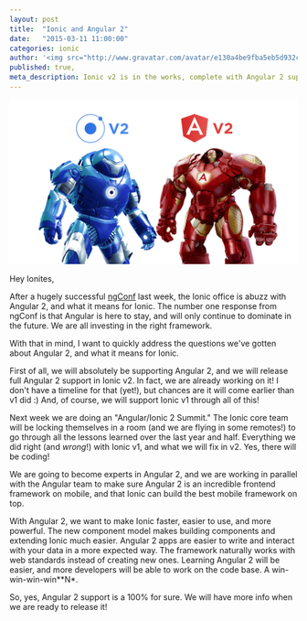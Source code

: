 ```yaml
---
layout: post
title:  "Ionic and Angular 2"
date:   "2015-03-11 11:00:00"
categories: ionic
author: '<img src="http://www.gravatar.com/avatar/e130a4be9fba5eb5d932c813fbe3a58d?s=48&amp;d=mm" class="author-icon"><a href="http://twitter.com/maxlynch" target="_blank">@maxlynch</a>'
published: true,
meta_description: Ionic v2 is in the works, complete with Angular 2 support. Read about our strategy for making it awesome.
---
```


<img src="/img/blog/ionic-angular-v2.jpg" style="min-width:100%"/>

Hey Ionites,

After a hugely successful [ngConf](http://www.ng-conf.org/) last week, the Ionic office is abuzz with Angular 2, and what it means
for Ionic. The number one response from ngConf is that Angular is here to stay, and will only continue to dominate in the future. We are all investing in the right framework.

With that in mind, I want to quickly address the questions we've gotten about Angular 2, and what it means for Ionic.

<!-- more -->

First of all, we will absolutely be supporting Angular 2, and we will release full Angular 2 support in Ionic v2. In fact, we are already working on it! I don't have a timeline for that (yet!), but chances are it will come earlier than v1 did :) And, of course, we will support Ionic v1 through all of this!

Next week we are doing an "Angular/Ionic 2 Summit." The Ionic core team will be locking themselves in a room (and we are flying in some remotes!) to go through all the lessons learned over the last year and half. Everything we did right (and *wrong*!) with Ionic v1, and what we will fix in v2. Yes, there will be coding!

We are going to become experts in Angular 2, and we are working in parallel with the Angular team to make sure Angular 2 is an incredible frontend framework on mobile, and that Ionic can build the best mobile framework on top.

With Angular 2, we want to make Ionic faster, easier to use, and more powerful. The new component model makes building components and extending Ionic much easier. Angular 2 apps are easier to write and interact with your data in a more expected way. The framework naturally works with web standards instead of creating new ones. Learning Angular 2 will be easier, and more developers will be able to work on the code base. A win-win-win-win**N*.

So, yes, Angular 2 support is a 100% for sure. We will have more info when we are ready to release it!
